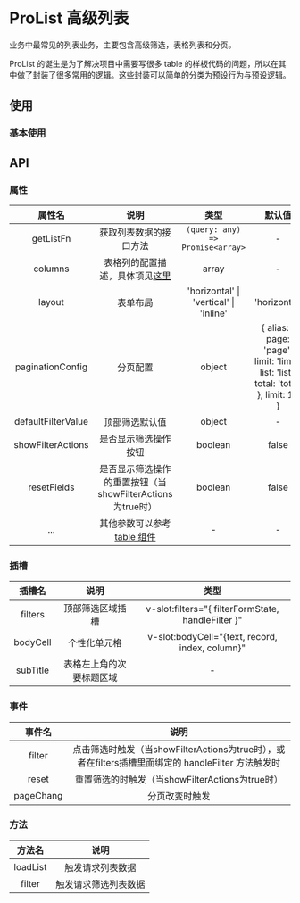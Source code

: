 # ProList 高级列表

业务中最常见的列表业务，主要包含高级筛选，表格列表和分页。

ProList 的诞生是为了解决项目中需要写很多 table 的样板代码的问题，所以在其中做了封装了很多常用的逻辑。这些封装可以简单的分类为预设行为与预设逻辑。

## 使用

### 基本使用
<demo src="./pro-list-demos/basic.vue"></demo>

## API

### 属性

| 属性名 | 说明 |  类型  | 默认值 |
| :----: | :--: | :----: | :----: |
| getListFn | 获取列表数据的接口方法 | `(query: any) => Promise<array>` | - |
| columns | 表格列的配置描述，具体项见[这里](http://10.13.4.128:1111/components/table-cn#Column) | array | - |
| layout | 表单布局 | 'horizontal' &#124; 'vertical' &#124; 'inline' | 'horizontal' |
| paginationConfig | 分页配置 | object | { alias: { page: 'page', limit: 'limit', list: 'list', total: 'total' }, limit: 10 } |
| defaultFilterValue | 顶部筛选默认值 | object | - |
| showFilterActions | 是否显示筛选操作按钮 | boolean | false |
| resetFields | 是否显示筛选操作的重置按钮（当showFilterActions为true时）| boolean | false |
| ... | 其他参数可以参考[table 组件](http://10.13.4.128:1111/components/table-cn) | - | - |

### 插槽
| 插槽名 | 说明 | 类型 |
| :----: | :--: | :--: |
| filters | 顶部筛选区域插槽 | v-slot:filters="{ filterFormState, handleFilter  }" |
| bodyCell | 个性化单元格 | v-slot:bodyCell="{text, record, index, column}" |
| subTitle | 表格左上角的次要标题区域 | - |
### 事件
| 事件名 | 说明 |
| :----: | :--: |
| filter | 点击筛选时触发（当showFilterActions为true时），或者在filters插槽里面绑定的 handleFilter 方法触发时 |
| reset | 重置筛选的时触发（当showFilterActions为true时） |
| pageChang | 分页改变时触发 |

### 方法
| 方法名 | 说明 |
| :----: | :--: |
| loadList | 触发请求列表数据 |
| filter | 触发请求筛选列表数据 |